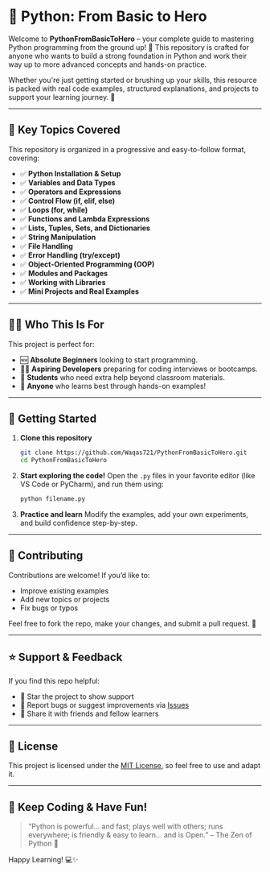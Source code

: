 # 🐍 Python: From Basic to Hero

Welcome to **PythonFromBasicToHero** – your complete guide to mastering Python programming from the ground up! 🎯 This repository is crafted for anyone who wants to build a strong foundation in Python and work their way up to more advanced concepts and hands-on practice.

Whether you're just getting started or brushing up your skills, this resource is packed with real code examples, structured explanations, and projects to support your learning journey. 🚀

---

## 📌 Key Topics Covered

This repository is organized in a progressive and easy-to-follow format, covering:

- ✅ **Python Installation & Setup**
- ✅ **Variables and Data Types**
- ✅ **Operators and Expressions**
- ✅ **Control Flow (if, elif, else)**
- ✅ **Loops (for, while)**
- ✅ **Functions and Lambda Expressions**
- ✅ **Lists, Tuples, Sets, and Dictionaries**
- ✅ **String Manipulation**
- ✅ **File Handling**
- ✅ **Error Handling (try/except)**
- ✅ **Object-Oriented Programming (OOP)**
- ✅ **Modules and Packages**
- ✅ **Working with Libraries**
- ✅ **Mini Projects and Real Examples**

---

## 👨‍🏫 Who This Is For

This project is perfect for:

- 🆕 **Absolute Beginners** looking to start programming.
- 🧑‍💻 **Aspiring Developers** preparing for coding interviews or bootcamps.
- 🏫 **Students** who need extra help beyond classroom materials.
- 🔁 **Anyone** who learns best through hands-on examples!

---

## 🚀 Getting Started

1. **Clone this repository**

   ```bash
   git clone https://github.com/Waqas721/PythonFromBasicToHero.git
   cd PythonFromBasicToHero
   ```

2. **Start exploring the code!**
   Open the `.py` files in your favorite editor (like VS Code or PyCharm), and run them using:

   ```bash
   python filename.py
   ```

3. **Practice and learn**
   Modify the examples, add your own experiments, and build confidence step-by-step.

---


## 🤝 Contributing

Contributions are welcome! If you’d like to:

- Improve existing examples
- Add new topics or projects
- Fix bugs or typos

Feel free to fork the repo, make your changes, and submit a pull request. 🙌

---

## ⭐ Support & Feedback

If you find this repo helpful:

- 🌟 Star the project to show support
- 🐛 Report bugs or suggest improvements via [Issues](https://github.com/Waqas721/PythonFromBasicToHero/issues)
- 📢 Share it with friends and fellow learners

---

## 📄 License

This project is licensed under the [MIT License](LICENSE), so feel free to use and adapt it.

---

## 🎉 Keep Coding & Have Fun!

> “Python is powerful... and fast; plays well with others; runs everywhere; is friendly & easy to learn... and is Open.” – The Zen of Python 🧘

Happy Learning! 💻✨
